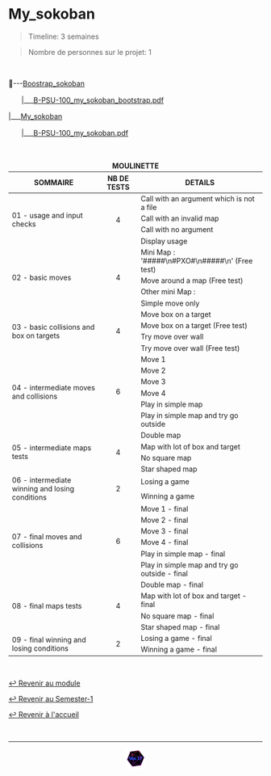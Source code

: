 # My_sokoban

> Timeline: 3 semaines

> Nombre de personnes sur le projet: 1

<br>

📂---[Boostrap_sokoban](https://github.com/Studio-17/Epitech-Subjects/tree/main/Semester-1/B-PSU-100/My_sokoban/Boostrap_sokoban)

ㅤㅤ|\_\_\_[B-PSU-100_my_sokoban_bootstrap.pdf](https://github.com/Studio-17/Epitech-Subjects/blob/main/Semester-1/B-PSU-100/My_sokoban/Boostrap_sokoban/B-PSU-100_my_sokoban_bootstrap.pdf)

|\_\_\_[My_sokoban](https://github.com/Studio-17/Epitech-Subjects/tree/main/Semester-1/B-PSU-100/My_sokoban/My_sokoban)

ㅤㅤ|\_\_\_[B-PSU-100_my_sokoban.pdf](https://github.com/Studio-17/Epitech-Subjects/blob/main/Semester-1/B-PSU-100/My_sokoban/My_sokoban/B-PSU-100_my_sokoban.pdf)


<br>


<table align="center">
    <thead>
        <tr>
            <td colspan="3" align="center"><strong>MOULINETTE</strong></td>
        </tr>
        <tr>
            <th>SOMMAIRE</th>
            <th>NB DE TESTS</th>
            <th>DETAILS</th>
        </tr>
    </thead>
    <tbody>
        <tr>
            <td rowspan="4">01 - usage and input checks</td>
            <td rowspan="4" style="text-align: center;">4</td>
            <td>Call with an argument which is not a file
        </tr>
    		<tr>
			<td>Call with an invalid map</td>
		</tr>
		<tr>
			<td>Call with no argument</td>
		</tr>
		<tr>
			<td>Display usage</td>
		</tr>
        <tr>
            <td rowspan="4">02 - basic moves</td>
            <td rowspan="4" style="text-align: center;">4</td>
            <td>Mini Map : '#####\n#PXO#\n#####\n' (Free test)
        </tr>
    		<tr>
			<td>Move around a map (Free test)</td>
		</tr>
		<tr>
			<td>Other mini Map :</td>
		</tr>
		<tr>
			<td>Simple move only</td>
		</tr>
        <tr>
            <td rowspan="4">03 - basic collisions and box on targets</td>
            <td rowspan="4" style="text-align: center;">4</td>
            <td>Move box on a target
        </tr>
    		<tr>
			<td>Move box on a target (Free test)</td>
		</tr>
		<tr>
			<td>Try move over wall</td>
		</tr>
		<tr>
			<td>Try move over wall (Free test)</td>
		</tr>
        <tr>
            <td rowspan="6">04 - intermediate moves and collisions</td>
            <td rowspan="6" style="text-align: center;">6</td>
            <td>Move 1
        </tr>
    		<tr>
			<td>Move 2</td>
		</tr>
		<tr>
			<td>Move 3</td>
		</tr>
		<tr>
			<td>Move 4</td>
		</tr>
		<tr>
			<td>Play in simple map</td>
		</tr>
		<tr>
			<td>Play in simple map and try go outside</td>
		</tr>
        <tr>
            <td rowspan="4">05 - intermediate maps tests</td>
            <td rowspan="4" style="text-align: center;">4</td>
            <td>Double map
        </tr>
    		<tr>
			<td>Map with lot of box and target</td>
		</tr>
		<tr>
			<td>No square map</td>
		</tr>
		<tr>
			<td>Star shaped map</td>
		</tr>
        <tr>
            <td rowspan="2">06 - intermediate winning and losing conditions</td>
            <td rowspan="2" style="text-align: center;">2</td>
            <td>Losing a game
        </tr>
    		<tr>
			<td>Winning a game</td>
		</tr>
        <tr>
            <td rowspan="6">07 - final moves and collisions</td>
            <td rowspan="6" style="text-align: center;">6</td>
            <td>Move 1 - final
        </tr>
    		<tr>
			<td>Move 2 - final</td>
		</tr>
		<tr>
			<td>Move 3 - final</td>
		</tr>
		<tr>
			<td>Move 4 - final</td>
		</tr>
		<tr>
			<td>Play in simple map - final</td>
		</tr>
		<tr>
			<td>Play in simple map and try go outside - final</td>
		</tr>
        <tr>
            <td rowspan="4">08 - final maps tests</td>
            <td rowspan="4" style="text-align: center;">4</td>
            <td>Double map - final
        </tr>
    		<tr>
			<td>Map with lot of box and target - final</td>
		</tr>
		<tr>
			<td>No square map - final</td>
		</tr>
		<tr>
			<td>Star shaped map - final</td>
		</tr>
        <tr>
            <td rowspan="2">09 - final winning and losing conditions</td>
            <td rowspan="2" style="text-align: center;">2</td>
            <td>Losing a game - final
        </tr>
    		<tr>
			<td>Winning a game - final</td>
		</tr>
	</tbody>
</table>

<br>

[↩️ Revenir au module](https://github.com/Studio-17/Epitech-Subjects/blob/main/Semester-1/B-PSU-100)

[↩️ Revenir au Semester-1](https://github.com/Studio-17/Epitech-Subjects/blob/main/Semester-1)

[↩️ Revenir à l'accueil](https://github.com/Studio-17/Epitech-Subjects/)

<br>

---

<div align="center">

<a href="https://github.com/Studio-17" target="_blank"><img src="../../../assets/voc17.gif" width="40"></a>

</div>